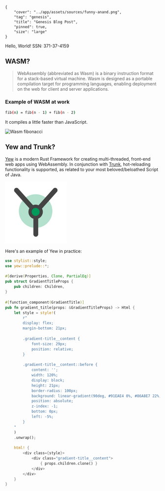 ```metadata
{
    "cover": "../app/assets/sources/funny-anand.png",
    "tag": "genesis",
    "title": "Genesis Blog Post",
    "pinned": true,
    "size": "large"
}
```

Hello, World! SSN: 371-37-4159 

## WASM?

> WebAssembly (abbreviated as Wasm) is a binary instruction format for a stack-based virtual machine. Wasm is designed as a portable compilation target for programming languages, enabling deployment on the web for client and server applications.

### Example of WASM at work

```sh
fib(n) = fib(n - 1) + fib(n - 2)
```

It compiles a little faster than JavaScript.

![Wasm fibonacci](../app/assets/sources/wasm_fib.png)

## Yew and Trunk?

[Yew](https://yew.rs/) is a modern Rust Framework for creating multi-threaded, front-end web apps using WebAssembly. In conjunction with [Trunk](https://github.com/thedodd/trunk), hot-reloading functionality is supported, as related to your most beloved/beloathed Script of Java.

![Yew](../app/assets/sources/yew_logo.png)

Here's an example of Yew in practice:

```rust
use stylist::style;
use yew::prelude::*;

#[derive(Properties, Clone, PartialEq)]
pub struct GradientTitleProps {
    pub children: Children,
}

#[function_component(GradientTitle)]
pub fn gradient_title(props: &GradientTitleProps) -> Html {
    let style = style!(
        r"
        display: flex;
        margin-bottom: 21px;

        .gradient-title__content {
            font-size: 29px;
            position: relative;
        }

        .gradient-title__content::before {
            content: '';
            width: 120%;
            display: block;
            height: 21px;
            border-radius: 100px;
            background: linear-gradient(90deg, #91EAE4 0%, #86A8E7 22%, #7F7FD5 100%);
            position: absolute;
            z-index: -1;
            bottom: 0px;
            left: -5%;
        }
    "
    )
    .unwrap();

    html! {
        <div class={style}>
            <div class="gradient-title__content">
                { props.children.clone() }
            </div>
        </div>
    }
}
```
